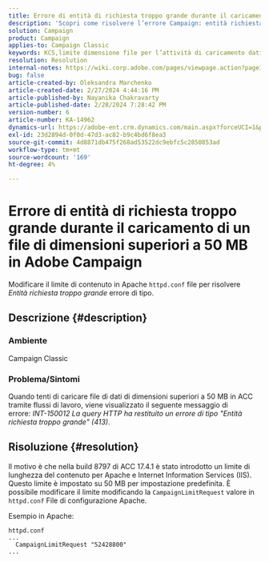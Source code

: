 ```yaml
---
title: Errore di entità di richiesta troppo grande durante il caricamento di un file di dimensioni superiori a 50 MB in Adobe Campaign
description: 'Scopri come risolvere l’errore Campaign: entità richiesta troppo grande. Modifica il limite di contenuto nel file Apache httpd.conf.'
solution: Campaign
product: Campaign
applies-to: Campaign Classic
keywords: KCS,limite dimensione file per l’attività di caricamento dati (file), entità richiesta troppo grande, CampaignLimitRequest
resolution: Resolution
internal-notes: https://wiki.corp.adobe.com/pages/viewpage.action?pageId=1423015339#ACC-Apache/Tomcat/IIS-WhatisthefilesizelimitforDataloading(file)activity?
bug: false
article-created-by: Oleksandra Marchenko
article-created-date: 2/27/2024 4:44:16 PM
article-published-by: Nayanika Chakravarty
article-published-date: 2/28/2024 7:28:42 PM
version-number: 6
article-number: KA-14962
dynamics-url: https://adobe-ent.crm.dynamics.com/main.aspx?forceUCI=1&pagetype=entityrecord&etn=knowledgearticle&id=d374466b-8fd5-ee11-9079-6045bd006b3d
exl-id: 23d2894d-0f0d-47d3-ac82-b9c4bd6f8ea3
source-git-commit: 4d8871db475f268ad53522dc9ebfc5c2850853ad
workflow-type: tm+mt
source-wordcount: '169'
ht-degree: 4%

---
```


# Errore di entità di richiesta troppo grande durante il caricamento di un file di dimensioni superiori a 50 MB in Adobe Campaign


Modificare il limite di contenuto in Apache `httpd.conf` file per risolvere *Entità richiesta troppo grande* errore di tipo.

## Descrizione {#description}


### <b>Ambiente</b>

Campaign Classic

### <b>Problema/Sintomi</b>

Quando tenti di caricare file di dati di dimensioni superiori a 50 MB in ACC tramite flussi di lavoro, viene visualizzato il seguente messaggio di errore: *INT-150012 La query HTTP ha restituito un errore di tipo &quot;Entità richiesta troppo grande&quot; (413)*.


## Risoluzione {#resolution}


Il motivo è che nella build 8797 di ACC 17.4.1 è stato introdotto un limite di lunghezza del contenuto per Apache e Internet Information Services (IIS). Questo limite è impostato su 50 MB per impostazione predefinita. È possibile modificare il limite modificando la `CampaignLimitRequest` valore in `httpd.conf` File di configurazione Apache.

Esempio in Apache:


```
httpd.conf
...
  CampaignLimitRequest "52428800"
...
```
